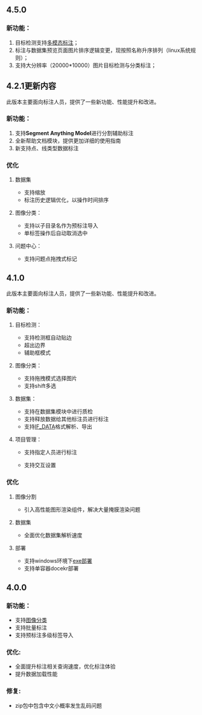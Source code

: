 ## 4.5.0
### 新功能：

1. 目标检测支持[多模态标注](./note.md)；
2. 标注与数据集预览页面图片排序逻辑变更，现按照名称升序排列（linux系统规则）；
3. 支持大分辨率（20000*10000）图片目标检测与分类标注；

## 4.2.1更新内容

此版本主要面向标注人员，提供了一些新功能、性能提升和改进。

### 新功能：


1.  支持**Segment Anything Model**进行分割辅助标注
2.  全新帮助文档模块，提供更加详细的使用指南
3.  新支持点、线类型数据标注
  
### 优化

1. 数据集
    -  支持缩放
    -  标注历史逻辑优化，以操作时间排序

2.  图像分类：
    - 支持以子目录名作为预标注导入
    - 单标签操作后自动取消选中


3. 问题中心：
    - 支持问题点拖拽式标记



## 4.1.0

此版本主要面向标注人员，提供了一些新功能、性能提升和改进。

### 新功能：


1.  目标检测：
  
    - 支持检测框自动贴边
    - 超出边界
    - 辅助框模式
  
2.  图像分类：
  
    - 支持拖拽模式选择图片
    - 支持shift多选
  
3.  数据集：
  
    * 支持在数据集模块中进行质检
    * 支持释放数据给其他标注员进行标注
    * 支持[IF_DATA](./if_data.md)格式解析、导出
  
4.  项目管理：

    - 支持指定人员进行标注

    - 支持交互设置

### 优化


1.  图像分割

    -  引入高性能图形渲染组件，解决大量掩膜渲染问题

  
2.  数据集
  
    -  全面优化数据集解析速度

3.  部署
  
    -  支持windows环境下[exe部署](./exe_install.md)
    -  支持单容器docekr部署


## 4.0.0

### 新功能：

- 支持[图像分类](./classification.md)
- 支持批量标注
- 支持预标注多级标签导入

### 优化:

- 全面提升标注相关查询速度，优化标注体验
- 提升数据加载性能

### 修复:

- zip包中包含中文小概率发生乱码问题
